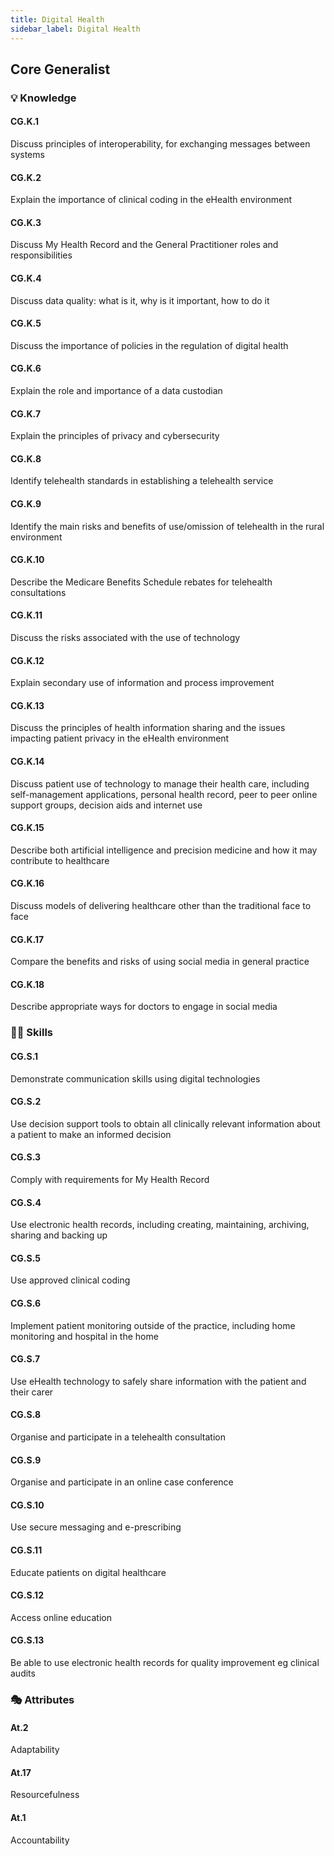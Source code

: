 ```yaml
---
title: Digital Health
sidebar_label: Digital Health
---
```

## Core Generalist

### 💡 Knowledge

#### CG.K.1

Discuss principles of interoperability, for exchanging messages between systems

#### CG.K.2

Explain the importance of clinical coding in the eHealth environment 

#### CG.K.3

Discuss My Health Record and the General Practitioner roles and responsibilities

#### CG.K.4

Discuss data quality: what is it, why is it important, how to do it

#### CG.K.5

Discuss the importance of policies in the regulation of digital health 

#### CG.K.6

Explain the role and importance of a data custodian

#### CG.K.7

Explain the principles of privacy and cybersecurity

#### CG.K.8

Identify telehealth standards in establishing a telehealth service

#### CG.K.9

Identify the main risks and benefits of use/omission of telehealth in the rural environment

#### CG.K.10

Describe the Medicare Benefits Schedule rebates for telehealth consultations

#### CG.K.11

Discuss the risks associated with the use of technology

#### CG.K.12

Explain secondary use of information and process improvement

#### CG.K.13

Discuss the principles of health information sharing and the issues impacting patient privacy in the eHealth environment 

#### CG.K.14

Discuss patient use of technology to manage their health care, including self-management applications, personal health record, peer to peer online support groups, decision aids and internet use 

#### CG.K.15

Describe both artificial intelligence and precision medicine and how it may contribute to healthcare 

#### CG.K.16

Discuss models of delivering healthcare other than the traditional face to face

#### CG.K.17

Compare the benefits and risks of using social media in general practice

#### CG.K.18

Describe appropriate ways for doctors to engage in social media

### 🤹‍♀️ Skills

#### CG.S.1

Demonstrate communication skills using digital technologies

#### CG.S.2

Use decision support tools to obtain all clinically relevant information about a patient to make an informed decision

#### CG.S.3

Comply with requirements for My Health Record 

#### CG.S.4

Use electronic health records, including creating, maintaining, archiving, sharing and backing up 

#### CG.S.5

Use approved clinical coding

#### CG.S.6

Implement patient monitoring outside of the practice, including home monitoring and hospital in the home

#### CG.S.7

Use eHealth technology to safely share information with the patient and their carer

#### CG.S.8

Organise and participate in a telehealth consultation

#### CG.S.9

Organise and participate in an online case conference 

#### CG.S.10

Use secure messaging and e-prescribing

#### CG.S.11

Educate patients on digital healthcare 

#### CG.S.12

Access online education

#### CG.S.13

Be able to use electronic health records for quality improvement eg clinical audits

### 🎭 Attributes

#### At.2

Adaptability

#### At.17

Resourcefulness

#### At.1

Accountability